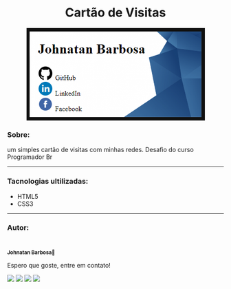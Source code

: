 <h1 align="center"> Cartão de Visitas</h1>

<div style="text-align:center"><img src="./assets/img-readme.png" align="center"></div>

### Sobre:

um simples cartão de visitas com minhas redes. Desafio do curso Programador Br

---

### Tacnologias ultilizadas:

- HTML5
- CSS3

---

### Autor:

<a href="https://github.com/JohnatanBarbosa"><img src="https://avatars.githubusercontent.com/u/94154381?v=4" style="border-radius: 50%;" width="100px" alt=""></a><br>
<sub><b>Johnatan Barbosa🚀</b></sub>

Espero que goste, entre em contato!

<a href="https://www.instagram.com/johnatan_park/" target="_blank"><img src="https://img.shields.io/badge/-Instagram-%23E4405F?style=for-the-badge&logo=instagram&logoColor=white" target="_blank"></a>
<a href = "mailto:barbosajohnatan99@gmail.com"><img src="https://img.shields.io/badge/-Gmail-%23333?style=for-the-badge&logo=gmail&logoColor=white" target="_blank"></a>
<a href="https://www.linkedin.com/in/johnatan-barbosa-de-brito-7845631ab/" target="_blank"><img src="https://img.shields.io/badge/-LinkedIn-%230077B5?style=for-the-badge&logo=linkedin&logoColor=white" target="_blank"></a>
<a href = "https://api.whatsapp.com/send?phone=5561992608982"><img src="https://img.shields.io/badge/WhatsApp-25D366?style=for-the-badge&logo=whatsapp&logoColor=white" target="_blank"></a>
